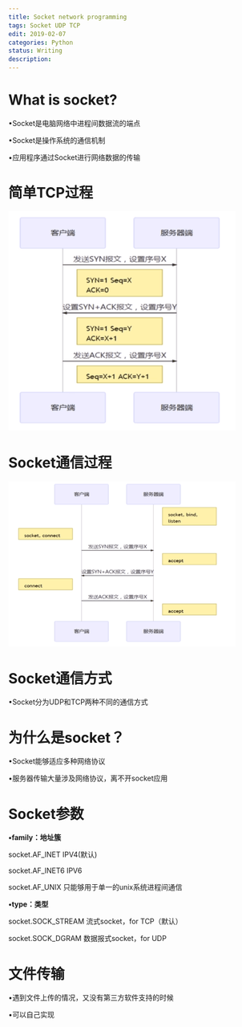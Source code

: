```yaml
---
title: Socket network programming
tags: Socket UDP TCP
edit: 2019-02-07
categories: Python
status: Writing
description: 
---
```


# What is socket?

•Socket是电脑网络中进程间数据流的端点

•Socket是操作系统的通信机制

•应用程序通过Socket进行网络数据的传输

# 简单TCP过程

<img src="https://raw.githubusercontent.com/Cr7-joker/Cr7-joker.github.io/master/_posts/2019-02-08-Socket%20network%20programming/assert/TCP.png" width="90%" alt="TCP通信过程">

# Socket通信过程

<img src="https://raw.githubusercontent.com/Cr7-joker/Cr7-joker.github.io/master/_posts/2019-02-08-Socket%20network%20programming/assert/socket.png" width="90%" alt="socket通信过程">

# Socket通信方式

•Socket分为UDP和TCP两种不同的通信方式

# 为什么是socket？

•Socket能够适应多种网络协议

•服务器传输大量涉及网络协议，离不开socket应用

# Socket参数

**•family：地址簇** 

  socket.AF_INET         IPV4(默认)

  socket.AF_INET6       IPV6

  socket.AF_UNIX        只能够用于单一的unix系统进程间通信

**•type：类型**

  socket.SOCK_STREAM     流式socket，for TCP（默认）

  socket.SOCK_DGRAM       数据报式socket，for UDP

# 文件传输

•遇到文件上传的情况，又没有第三方软件支持的时候

•可以自己实现